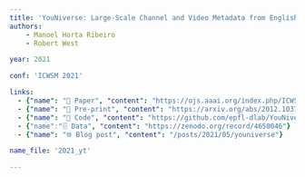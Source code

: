```yaml
---
title: 'YouNiverse: Large-Scale Channel and Video Metadata from English-Speaking YouTube'
authors:
    - Manoel Horta Ribeiro
    - Robert West

year: 2021

conf: 'ICWSM 2021'

links:
  - {"name": "📜 Paper", "content": "https://ojs.aaai.org/index.php/ICWSM/article/view/18125/17928"}
  - {"name": "📄 Pre-print", "content": "https://arxiv.org/abs/2012.10378"}
  - {"name": "🔗️ Code", "content": "https://github.com/epfl-dlab/YouNiverse/"}
  - {"name":"🗄️ Data", "content": "https://zenodo.org/record/4650046"}
  - {"name": "🌐 Blog post", "content": "/posts/2021/05/youniverse"}

name_file: '2021_yt'

---
```

